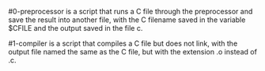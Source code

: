 #0-preprocessor is a script that runs a C file through the preprocessor and save the result into another file, with the C filename  saved in the variable $CFILE and the output saved in the file c.

#1-compiler is a script that compiles a C file but does not link, with the output file named the same as the C file, but with the extension .o instead of .c.
